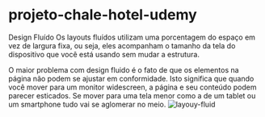 # projeto-chale-hotel-udemy

Design Fluído
Os layouts fluídos utilizam uma porcentagem do espaço em vez de largura fixa, ou seja, eles acompanham o tamanho da tela do dispositivo que você está usando sem mudar a estrutura.

O maior problema com design fluido é o fato de que os elementos na página não podem se ajustar em conformidade. Isto significa que quando você mover para um monitor widescreen, a página e seu conteúdo podem parecer esticados. Se mover para uma tela menor como a de um tablet ou um smartphone tudo vai se aglomerar no meio.
![layouy-fluid](https://user-images.githubusercontent.com/87333479/165017207-1c6834b8-de8a-47ce-a235-452e883cbe07.JPG)


